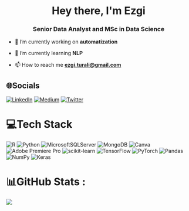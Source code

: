<h1 align="center">Hey there, I'm Ezgi</h1>
<h3 align="center">Senior Data Analyst and MSc in Data Science</h3>

- 🔭 I’m currently working on **automatization**

- 🌱 I’m currently learning **NLP**

- 📫 How to reach me **ezgi.turali@gmail.com**


## 🌐Socials
[![LinkedIn](https://img.shields.io/badge/LinkedIn-%230077B5.svg?logo=linkedin&logoColor=white)](https://linkedin.com/in/ezgituralı) [![Medium](https://img.shields.io/badge/Medium-12100E?logo=medium&logoColor=white)](https://medium.com/@ezgiturali) [![Twitter](https://img.shields.io/badge/Twitter-%231DA1F2.svg?logo=Twitter&logoColor=white)](https://twitter.com/ezgiturali) 

# 💻Tech Stack
![R](https://img.shields.io/badge/r-%23276DC3.svg?style=plastic&logo=r&logoColor=white) ![Python](https://img.shields.io/badge/python-3670A0?style=plastic&logo=python&logoColor=ffdd54) ![MicrosoftSQLServer](https://img.shields.io/badge/Microsoft%20SQL%20Sever-CC2927?style=plastic&logo=microsoft%20sql%20server&logoColor=white) ![MongoDB](https://img.shields.io/badge/MongoDB-%234ea94b.svg?style=plastic&logo=mongodb&logoColor=white) ![Canva](https://img.shields.io/badge/Canva-%2300C4CC.svg?style=plastic&logo=Canva&logoColor=white) ![Adobe Premiere Pro](https://img.shields.io/badge/Adobe%20Premiere%20Pro-9999FF.svg?style=plastic&logo=Adobe%20Premiere%20Pro&logoColor=white) ![scikit-learn](https://img.shields.io/badge/scikit--learn-%23F7931E.svg?style=plastic&logo=scikit-learn&logoColor=white) ![TensorFlow](https://img.shields.io/badge/TensorFlow-%23FF6F00.svg?style=plastic&logo=TensorFlow&logoColor=white) ![PyTorch](https://img.shields.io/badge/PyTorch-%23EE4C2C.svg?style=plastic&logo=PyTorch&logoColor=white) ![Pandas](https://img.shields.io/badge/pandas-%23150458.svg?style=plastic&logo=pandas&logoColor=white) ![NumPy](https://img.shields.io/badge/numpy-%23013243.svg?style=plastic&logo=numpy&logoColor=white) ![Keras](https://img.shields.io/badge/Keras-%23D00000.svg?style=plastic&logo=Keras&logoColor=white)
# 📊GitHub Stats :
![](https://github-readme-stats.vercel.app/api?username=ezgiturali&theme=ayu-mirage&hide_border=false&include_all_commits=false&count_private=false)<br/>

